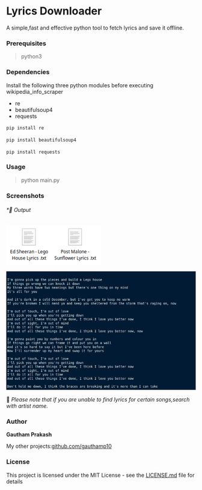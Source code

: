 # Lyrics Downloader

A simple,fast and effective python tool to fetch lyrics and save it offline.

### Prerequisites

> python3

### Dependencies

Install the following three python modules before executing wikipedia_info_scraper
- re
- beautifulsoup4
- requests

```
pip install re

pip install beautifulsoup4

pip install requests
```

### Usage

> python main.py


### Screenshots

###### *📌 Output

![OutputFile](https://raw.githubusercontent.com/gauthamp10/lyrics-downloader/master/Screenie/output.png)

![Sample](https://raw.githubusercontent.com/gauthamp10/lyrics-downloader/master/Screenie/sample_out.png)




📝 *Please note that if you are unable to find lyrics for certain songs,search with artist name.*


### Author

 **Gautham Prakash**
 
 My other projects:[github.com/gauthamp10](https://gauthamp10.github.io/)

### License

This project is licensed under the MIT License - see the [LICENSE.md](LICENSE.md) file for details
